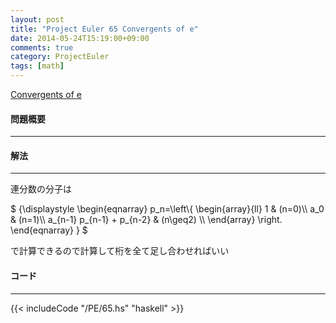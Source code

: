```yaml
---
layout: post
title: "Project Euler 65 Convergents of e"
date: 2014-05-24T15:19:00+09:00
comments: true
category: ProjectEuler
tags: [math]
---
```


[Convergents of e](http://projecteuler.net/problem=65)

#### 問題概要

****

#### 解法

****

連分数の分子は

<div> $ {\displaystyle
\begin{eqnarray}
p_n=\left\{ \begin{array}{ll}  
1 & (n=0)\\  
a_0 & (n=1)\\  
a_{n-1} p_{n-1} + p_{n-2} & (n\geq2) \\  
\end{array} \right.  
\end{eqnarray}
} $</div>  

で計算できるので計算して桁を全て足し合わせればいい

#### コード

****

{{< includeCode "/PE/65.hs" "haskell" >}}
